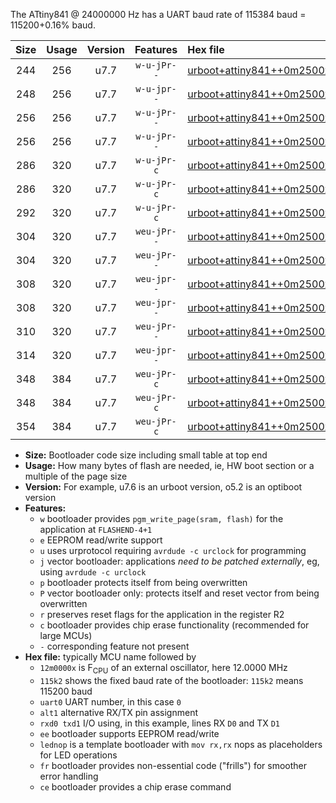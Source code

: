 The ATtiny841 @ 24000000 Hz has a UART baud rate of 115384 baud = 115200+0.16% baud.

|Size|Usage|Version|Features|Hex file|
|:-:|:-:|:-:|:-:|:--|
|244|256|u7.7|`w-u-jPr--`|[urboot+attiny841++0m2500x++++1k2_uart0_alt1_rxb2_txa7_lednop.hex](https://raw.githubusercontent.com/stefanrueger/urboot.hex/main/mcus/attiny841/external_oscillator/fcpu++0m2500_Hz/br++++1k2_bps/urboot+attiny841++0m2500x++++1k2_uart0_alt1_rxb2_txa7_lednop.hex)|
|248|256|u7.7|`w-u-jpr--`|[urboot+attiny841++0m2500x++++1k2_uart0_alt1_rxb2_txa7_lednop_fr.hex](https://raw.githubusercontent.com/stefanrueger/urboot.hex/main/mcus/attiny841/external_oscillator/fcpu++0m2500_Hz/br++++1k2_bps/urboot+attiny841++0m2500x++++1k2_uart0_alt1_rxb2_txa7_lednop_fr.hex)|
|256|256|u7.7|`w-u-jPr--`|[urboot+attiny841++0m2500x++++1k2_uart0_rxa2_txa1_lednop_fr.hex](https://raw.githubusercontent.com/stefanrueger/urboot.hex/main/mcus/attiny841/external_oscillator/fcpu++0m2500_Hz/br++++1k2_bps/urboot+attiny841++0m2500x++++1k2_uart0_rxa2_txa1_lednop_fr.hex)|
|256|256|u7.7|`w-u-jPr--`|[urboot+attiny841++0m2500x++++1k2_uart1_rxa4_txa5_lednop_fr.hex](https://raw.githubusercontent.com/stefanrueger/urboot.hex/main/mcus/attiny841/external_oscillator/fcpu++0m2500_Hz/br++++1k2_bps/urboot+attiny841++0m2500x++++1k2_uart1_rxa4_txa5_lednop_fr.hex)|
|286|320|u7.7|`w-u-jPr-c`|[urboot+attiny841++0m2500x++++1k2_uart0_rxa2_txa1_lednop_fr_ce.hex](https://raw.githubusercontent.com/stefanrueger/urboot.hex/main/mcus/attiny841/external_oscillator/fcpu++0m2500_Hz/br++++1k2_bps/urboot+attiny841++0m2500x++++1k2_uart0_rxa2_txa1_lednop_fr_ce.hex)|
|286|320|u7.7|`w-u-jPr-c`|[urboot+attiny841++0m2500x++++1k2_uart1_rxa4_txa5_lednop_fr_ce.hex](https://raw.githubusercontent.com/stefanrueger/urboot.hex/main/mcus/attiny841/external_oscillator/fcpu++0m2500_Hz/br++++1k2_bps/urboot+attiny841++0m2500x++++1k2_uart1_rxa4_txa5_lednop_fr_ce.hex)|
|292|320|u7.7|`w-u-jPr-c`|[urboot+attiny841++0m2500x++++1k2_uart0_alt1_rxb2_txa7_lednop_fr_ce.hex](https://raw.githubusercontent.com/stefanrueger/urboot.hex/main/mcus/attiny841/external_oscillator/fcpu++0m2500_Hz/br++++1k2_bps/urboot+attiny841++0m2500x++++1k2_uart0_alt1_rxb2_txa7_lednop_fr_ce.hex)|
|304|320|u7.7|`weu-jPr--`|[urboot+attiny841++0m2500x++++1k2_uart0_rxa2_txa1_ee_lednop.hex](https://raw.githubusercontent.com/stefanrueger/urboot.hex/main/mcus/attiny841/external_oscillator/fcpu++0m2500_Hz/br++++1k2_bps/urboot+attiny841++0m2500x++++1k2_uart0_rxa2_txa1_ee_lednop.hex)|
|304|320|u7.7|`weu-jPr--`|[urboot+attiny841++0m2500x++++1k2_uart1_rxa4_txa5_ee_lednop.hex](https://raw.githubusercontent.com/stefanrueger/urboot.hex/main/mcus/attiny841/external_oscillator/fcpu++0m2500_Hz/br++++1k2_bps/urboot+attiny841++0m2500x++++1k2_uart1_rxa4_txa5_ee_lednop.hex)|
|308|320|u7.7|`weu-jpr--`|[urboot+attiny841++0m2500x++++1k2_uart0_rxa2_txa1_ee_lednop_fr.hex](https://raw.githubusercontent.com/stefanrueger/urboot.hex/main/mcus/attiny841/external_oscillator/fcpu++0m2500_Hz/br++++1k2_bps/urboot+attiny841++0m2500x++++1k2_uart0_rxa2_txa1_ee_lednop_fr.hex)|
|308|320|u7.7|`weu-jpr--`|[urboot+attiny841++0m2500x++++1k2_uart1_rxa4_txa5_ee_lednop_fr.hex](https://raw.githubusercontent.com/stefanrueger/urboot.hex/main/mcus/attiny841/external_oscillator/fcpu++0m2500_Hz/br++++1k2_bps/urboot+attiny841++0m2500x++++1k2_uart1_rxa4_txa5_ee_lednop_fr.hex)|
|310|320|u7.7|`weu-jPr--`|[urboot+attiny841++0m2500x++++1k2_uart0_alt1_rxb2_txa7_ee_lednop.hex](https://raw.githubusercontent.com/stefanrueger/urboot.hex/main/mcus/attiny841/external_oscillator/fcpu++0m2500_Hz/br++++1k2_bps/urboot+attiny841++0m2500x++++1k2_uart0_alt1_rxb2_txa7_ee_lednop.hex)|
|314|320|u7.7|`weu-jpr--`|[urboot+attiny841++0m2500x++++1k2_uart0_alt1_rxb2_txa7_ee_lednop_fr.hex](https://raw.githubusercontent.com/stefanrueger/urboot.hex/main/mcus/attiny841/external_oscillator/fcpu++0m2500_Hz/br++++1k2_bps/urboot+attiny841++0m2500x++++1k2_uart0_alt1_rxb2_txa7_ee_lednop_fr.hex)|
|348|384|u7.7|`weu-jPr-c`|[urboot+attiny841++0m2500x++++1k2_uart0_rxa2_txa1_ee_lednop_fr_ce.hex](https://raw.githubusercontent.com/stefanrueger/urboot.hex/main/mcus/attiny841/external_oscillator/fcpu++0m2500_Hz/br++++1k2_bps/urboot+attiny841++0m2500x++++1k2_uart0_rxa2_txa1_ee_lednop_fr_ce.hex)|
|348|384|u7.7|`weu-jPr-c`|[urboot+attiny841++0m2500x++++1k2_uart1_rxa4_txa5_ee_lednop_fr_ce.hex](https://raw.githubusercontent.com/stefanrueger/urboot.hex/main/mcus/attiny841/external_oscillator/fcpu++0m2500_Hz/br++++1k2_bps/urboot+attiny841++0m2500x++++1k2_uart1_rxa4_txa5_ee_lednop_fr_ce.hex)|
|354|384|u7.7|`weu-jPr-c`|[urboot+attiny841++0m2500x++++1k2_uart0_alt1_rxb2_txa7_ee_lednop_fr_ce.hex](https://raw.githubusercontent.com/stefanrueger/urboot.hex/main/mcus/attiny841/external_oscillator/fcpu++0m2500_Hz/br++++1k2_bps/urboot+attiny841++0m2500x++++1k2_uart0_alt1_rxb2_txa7_ee_lednop_fr_ce.hex)|

- **Size:** Bootloader code size including small table at top end
- **Usage:** How many bytes of flash are needed, ie, HW boot section or a multiple of the page size
- **Version:** For example, u7.6 is an urboot version, o5.2 is an optiboot version
- **Features:**
  + `w` bootloader provides `pgm_write_page(sram, flash)` for the application at `FLASHEND-4+1`
  + `e` EEPROM read/write support
  + `u` uses urprotocol requiring `avrdude -c urclock` for programming
  + `j` vector bootloader: applications *need to be patched externally*, eg, using `avrdude -c urclock`
  + `p` bootloader protects itself from being overwritten
  + `P` vector bootloader only: protects itself and reset vector from being overwritten
  + `r` preserves reset flags for the application in the register R2
  + `c` bootloader provides chip erase functionality (recommended for large MCUs)
  + `-` corresponding feature not present
- **Hex file:** typically MCU name followed by
  + `12m0000x` is F<sub>CPU</sub> of an external oscillator, here 12.0000 MHz
  + `115k2` shows the fixed baud rate of the bootloader: `115k2` means 115200 baud
  + `uart0` UART number, in this case `0`
  + `alt1` alternative RX/TX pin assignment
  + `rxd0 txd1` I/O using, in this example, lines RX `D0` and TX `D1`
  + `ee` bootloader supports EEPROM read/write
  + `lednop` is a template bootloader with `mov rx,rx` nops as placeholders for LED operations
  + `fr` bootloader provides non-essential code ("frills") for smoother error handling
  + `ce` bootloader provides a chip erase command
